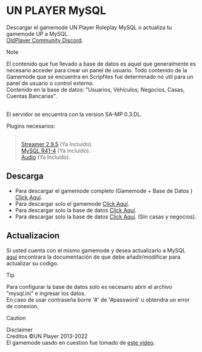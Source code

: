 # UN PLAYER MySQL

Descargar el gamemode UN Player Roleplay MySQL o actualiza tu gamemode UP a MySQL.
<br>[OldPlayer Community Discord](https://discord.gg/bUjC8DvQpa).

> [!NOTE]
> El contenido que fue llevado a base de datos es aquel que generalmente es necesario acceder para crear un panel de usuario. Todo contenido de la Gamemode que se encuentra en Scripfiles fue determinado no util para un panel de usuario o control externo.
> <br>Contenido en la base de datos: "Usuarios, Vehículos, Negocios, Casas, Cuentas Bancarias".
> 
> <br>El servidor se encuentra con la version SA-MP 0.3.DL.
> 
Plugins necesarios:
> <br>[Streamer 2.9.5](https://github.com/samp-incognito/samp-streamer-plugin/releases/tag/v2.9.5) (Ya Incluido).
> <br>[MySQL R41-4](https://github.com/pBlueG/SA-MP-MySQL/releases/tag/R41-4) (Ya Incluido).
> <br>[Audio](https://github.com/samp-incognito/samp-audio-server-plugin) (Ya Incluido).

## Descarga

- Para descargar el gamemode completo (Gamemode + Base de Datos ) [Click Aquí](https://github.com/tucho0/UN-PLAYER-MySQL/releases/download/v1/UN.Player.zip).
- Para descargar solo el gamemode [Click Aquí](https://github.com/tucho0/UN-PLAYER-MySQL/releases/download/v1/RolePlay.pwn).
- Para descargar solo la base de datos [Click Aquí](https://github.com/tucho0/UN-PLAYER-MySQL/releases/download/v1/updatabase.sql).
- Para descargar solo la base de datos [Click Aquí](https://github.com/tucho0/UN-PLAYER-MySQL/releases/download/v1/updatabase-limpia.sql). (Sin casas y negocios).

## Actualizacion

Si usted cuenta con el mismo gamemode y desea actualizarlo a MySQL [aquí](https://github.com/tucho0/UN-PLAYER-MySQL/commit/c3737442c1f4175757be0a975076b167a1a09dab#diff-5a28d3eb3311f0fb93396a3de3d4ff7e0dbe41e9d0f2264862b77782be1a8221) encontrara la documentación de que debe añadir/modificar para actualizar su codigo.

> [!TIP]
> Para configurar la base de datos solo es necesario abrir el archivo "mysql.ini" e ingresar los datos.
> <br>En caso de usar contraseña borre '#' de '#password' u obtendra un error de conexion.

> [!CAUTION]
> Disclaimer
> <br>Creditos ©UN Player 2013-2022
> <br>El gamemode uasdo en cuestion fue tomado de [este video](https://www.youtube.com/watch?v=vv4rRZ2ptTA).
